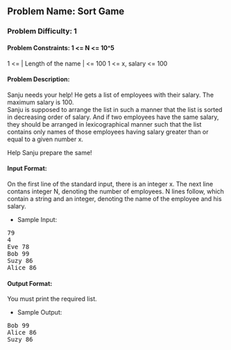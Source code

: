 ## Problem Name: Sort Game
### Problem Difficulty: 1
#### Problem Constraints: 1 <= N <= 10^5
1 <= | Length of the name | <= 100 
1 <= x, salary <= 100

#### Problem Description:
Sanju needs your help! He gets a list of employees with their salary. The maximum salary  is 100.
<br/>
Sanju is supposed to arrange the list in such a manner that the list is sorted in decreasing order of salary. And if two employees have the same salary, they should be arranged in lexicographical manner such that the list contains only names of those employees having salary greater than or equal to a given number  x.

Help Sanju prepare the same!
<br/>

#### Input Format:
On the first line of the standard input, there is an integer x. The next line contans integer N, denoting the number of employees. N lines follow, which contain a string and an integer, denoting the name of the employee and his salary. 
* Sample Input:
<pre>
79
4
Eve 78
Bob 99
Suzy 86
Alice 86
</pre>
#### Output Format: 
You must print the required list. 
* Sample Output:
<pre>
Bob 99
Alice 86
Suzy 86
</pre>
